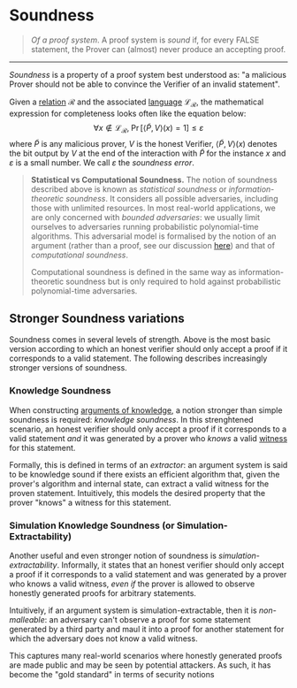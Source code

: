 # Soundness
> *Of a proof system*. A proof system is *sound* if, for every FALSE statement, the Prover can (almost) never produce an accepting proof. 
---

*Soundness* is a property of a proof system best understood as: "a malicious Prover should not be able to convince the Verifier of an invalid statement".

Given a [relation](../intro_to_zk/what_is_proving.md#relations) $\mathcal{R}$ and the associated [language](../intro_to_zk/what_is_proving.md#languages) $\mathcal{L}_\mathcal{R}$, the mathematical expression for completeness looks often like the equation below: 
$$
\forall x \notin \mathcal{L}_\mathcal{R}, \; \Pr\left[ \langle \tilde P, V \rangle(x) = 1 \right] \leq \varepsilon
$$
where $\tilde P$ is any malicious prover, $V$ is the honest Verifier, $\langle \tilde P, V \rangle(x)$ denotes the bit output by $V$ at the end of the interaction with $\tilde P$ for the instance $x$ and $\varepsilon$ is a small number. We call $\varepsilon$ the *soundness error*.

> **Statistical vs Computational Soundness.**
> The notion of soundness described above is known as *statistical soundness* or *information-theoretic soundness*. It considers all possible adversaries, including those with unlimited resources. In most real-world applications, we are only concerned with *bounded adversaries*: we usually limit ourselves to adversaries running probabilistic polynomial-time algorithms. This adversarial model is formalised by the notion of an argument (rather than a proof, see our discussion [here](./snark.md#proof-vs-argument)) and that of *computational soundness*.
>
> Computational soundness is defined in the same way as information-theoretic soundness but is only required to hold against probabilistic polynomial-time adversaries.

## Stronger Soundness variations
Soundness comes in several levels of strength. Above is the most basic version according to which an honest verifier should only accept a proof if it corresponds to a valid statement.
The following describes increasingly stronger versions of soundness.

### Knowledge Soundness
When constructing [arguments of knowledge](./snark.md#arguments-of-knowledge), a notion stronger than simple soundness is required: *knowledge soundness*. In this strenghtened scenario, an honest verifier should only accept a proof if it corresponds to a valid statement *and* it was generated by a prover who *knows* a valid [witness](./witness.md) for this statement.

Formally, this is defined in terms of an *extractor*: an argument system is said to be knowledge sound if there exists an efficient algorithm that, given the prover's algorithm and internal state, can extract a valid witness for the proven statement. Intuitively, this models the desired property that the prover "knows" a witness for this statement.

### Simulation Knowledge Soundness (or Simulation-Extractability)
Another useful and even stronger notion of soundness is *simulation-extractability*. Informally, it states that an honest verifier should only accept a proof if it corresponds to a valid statement and was generated by a prover who knows a valid witness, *even if* the prover is allowed to observe honestly generated proofs for arbitrary statements.

Intuitively, if an argument system is simulation-extractable, then it is *non-malleable*: an adversary can't observe a proof for some statement generated by a third party and maul it into a proof for another statement for which the adversary does not know a valid witness.

This captures many real-world scenarios where honestly generated proofs are made public and may be seen by potential attackers. As such, it has become the "gold standard" in terms of security notions 